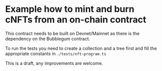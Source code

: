 # Example how to mint and burn cNFTs from an on-chain contract

This contract needs to be built on Devnet/Mainnet as there is the dependency on the Bubblegum contract.

To run the tests you need to create a collection and a tree first and fill the appropriate constants in `./tests/nft-program.ts`

This is a draft, any improvements are welcome.